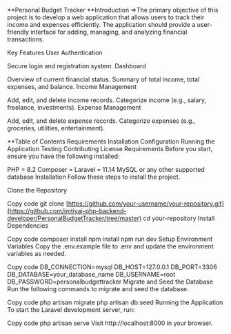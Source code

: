 

**Personal Budget Tracker
**Introduction
=>The primary objective of this project is to develop a web application that allows users to track their income and expenses efficiently. The application should provide a user-friendly interface for adding, managing, and analyzing financial transactions.

Key Features
User Authentication

Secure login and registration system.
Dashboard

Overview of current financial status.
Summary of total income, total expenses, and balance.
Income Management

Add, edit, and delete income records.
Categorize income (e.g., salary, freelance, investments).
Expense Management

Add, edit, and delete expense records.
Categorize expenses (e.g., groceries, utilities, entertainment).


**Table of Contents
Requirements
Installation
Configuration
Running the Application
Testing
Contributing
License
Requirements
Before you start, ensure you have the following installed:

PHP = 8.2
Composer = 
Laravel = 11.14
MySQL or any other supported database
Installation
Follow these steps to install the project.

Clone the Repository

Copy code
git clone [https://github.com/your-username/your-repository.git](https://github.com/imtiyaj-php-backend-developer/PersonalBudgetTracker/tree/master)
cd your-repository
Install Dependencies

Copy code
composer install
npm install
npm run dev
Setup Environment Variables
Copy the .env.example file to .env and update the environment variables as needed.




Copy code
DB_CONNECTION=mysql
DB_HOST=127.0.0.1
DB_PORT=3306
DB_DATABASE=your_database_name
DB_USERNAME=root
DB_PASSWORD=personalbudgettracker
Migrate and Seed the Database
Run the following commands to migrate and seed the database.

Copy code
php artisan migrate
php artisan db:seed
Running the Application
To start the Laravel development server, run:

Copy code
php artisan serve
Visit http://localhost:8000 in your browser.

